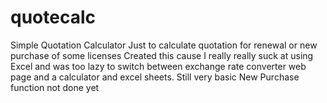 # quotecalc
Simple Quotation Calculator
Just to calculate quotation for renewal or new purchase of some licenses
Created this cause I really really suck at using Excel and was too lazy to switch between exchange rate converter web page and a calculator and excel sheets.
Still very basic
New Purchase function not done yet
